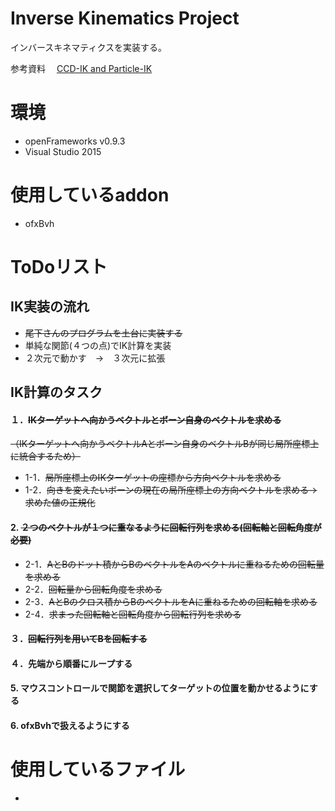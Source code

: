 # Inverse Kinematics Project
インバースキネマティクスを実装する。

参考資料　
[CCD-IK and Particle-IK](http://mukai-lab.org/wp-content/uploads/2014/04/CcdParticleInverseKinematics.pdf)

# 環境
- openFrameworks v0.9.3
- Visual Studio 2015

# 使用しているaddon
- ofxBvh

# ToDoリスト
## IK実装の流れ
- ~~尾下さんのプログラムを土台に実装する~~
- 単純な関節(４つの点)でIK計算を実装
- ２次元で動かす　→　３次元に拡張

## IK計算のタスク
#### １．~~IKターゲットへ向かうベクトルとボーン自身のベクトルを求める~~　
  ~~（IKターゲットへ向かうベクトルAとボーン自身のベクトルBが同じ局所座標上に統合するため）~~
  - 1-1．~~局所座標上のIKターゲットの座標から方向ベクトルを求める~~
  - 1-2．~~向きを変えたいボーンの現在の局所座標上の方向ベクトルを求める→求めた値の正規化~~

#### 2. ~~２つのベクトルが１つに重なるように回転行列を求める(回転軸と回転角度が必要)~~
  - 2-1．~~AとBのドット積からBのベクトルをAのベクトルに重ねるための回転量を求める~~
  - 2-2．~~回転量から回転角度を求める~~
  - 2-3．~~AとBのクロス積からBのベクトルをAに重ねるための回転軸を求める~~
  - 2-4．~~求まった回転軸と回転角度から回転行列を求める~~

#### ３．~~回転行列を用いてBを回転する~~

#### ４．先端から順番にループする

#### 5. マウスコントロールで関節を選択してターゲットの位置を動かせるようにする
#### 6. ofxBvhで扱えるようにする

# 使用しているファイル
-
